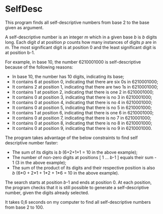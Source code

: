 # SelfDesc

This program finds all self-descriptive numbers from base 2 to the base given as argument.

A self-descriptive number is an integer *m* which in a given base *b* is *b* digits long. Each digit *d* at position *p* counts how many instances of digits *p* are in *m*. The most significant digit is at position 0 and the least significant digit is at position b-1.

For example, in base 10, the number 6210001000 is self-descriptive because of the following reasons:

- In base 10, the number has 10 digits, indicating its base;
- It contains 6 at position 0, indicating that there are six 0s in 6210001000;
- It contains 2 at position 1, indicating that there are two 1s in 6210001000;
- It contains 1 at position 2, indicating that there is one 2 in 6210001000;
- It contains 0 at position 3, indicating that there is no 3 in 6210001000;
- It contains 0 at position 4, indicating that there is no 4 in 6210001000;
- It contains 0 at position 5, indicating that there is no 5 in 6210001000;
- It contains 1 at position 6, indicating that there is one 6 in 6210001000;
- It contains 0 at position 7, indicating that there is no 7 in 6210001000;
- It contains 0 at position 8, indicating that there is no 8 in 6210001000;
- It contains 0 at position 9, indicating that there is no 9 in 6210001000.

The program takes advantage of the below constraints to find self descriptive number faster:
- The sum of its digits is *b* (6+2+1+1 = 10 in the above example);
- The number of non-zero digits at positions \[ 1 ... *b*-1 \] equals their sum - 1 (3 in the above example);
- The sum of the product of its digits and their respective position is also *b* (6\*0 + 2\*1 + 1\*2 + 1\*6 = 10 in the above example).

The search starts at position *b*-1 and ends at position 0. At each position, the program checks that it is still possible to generate a self-descriptive number, given the digits already selected.

It takes 0,6 seconds on my computer to find all self-descriptive numbers from base 2 to 100.
